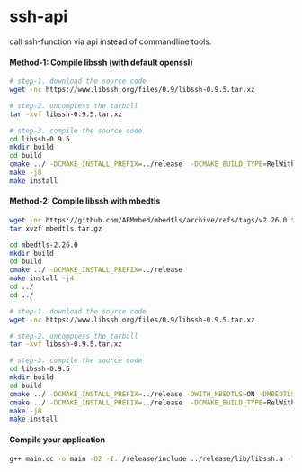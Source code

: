 # ssh-api
call ssh-function via api instead of commandline tools.

#### Method-1: Compile libssh (with default openssl)
```sh
# step-1. download the source code
wget -nc https://www.libssh.org/files/0.9/libssh-0.9.5.tar.xz

# step-2. uncompress the tarball
tar -xvf libssh-0.9.5.tar.xz

# step-3. compile the source code
cd libssh-0.9.5
mkdir build
cd build
cmake ../ -DCMAKE_INSTALL_PREFIX=../release  -DCMAKE_BUILD_TYPE=RelWithDebInfo -DBUILD_SHARED_LIBS=OFF
make -j8
make install
```

#### Method-2: Compile libssh with mbedtls
```sh
wget -nc https://github.com/ARMmbed/mbedtls/archive/refs/tags/v2.26.0.tar.gz -O mbedtls.tar.gz
tar xvzf mbedtls.tar.gz

cd mbedtls-2.26.0
mkdir build
cd build
cmake ../ -DCMAKE_INSTALL_PREFIX=../release
make install -j4
cd ../
cd ../
```

```sh
# step-1. download the source code
wget -nc https://www.libssh.org/files/0.9/libssh-0.9.5.tar.xz

# step-2. uncompress the tarball
tar -xvf libssh-0.9.5.tar.xz

# step-3. compile the source code
cd libssh-0.9.5
mkdir build
cd build
cmake ../ -DCMAKE_INSTALL_PREFIX=../release -DWITH_MBEDTLS=ON -DMBEDTLS_ROOT_DIR=`pwd`/../../mbedtls-2.26.0/release
cmake ../ -DCMAKE_INSTALL_PREFIX=../release  -DCMAKE_BUILD_TYPE=RelWithDebInfo -DBUILD_SHARED_LIBS=OFF
make -j8
make install
```


#### Compile your application
```sh
g++ main.cc -o main -O2 -I../release/include ../release/lib/libssh.a -lcrypto -lz
```
